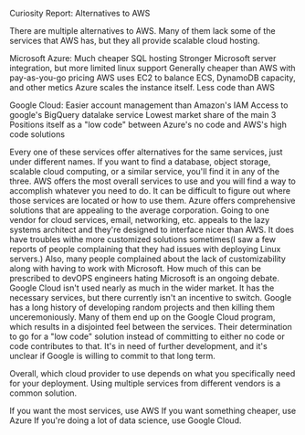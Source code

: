 Curiosity Report:
Alternatives to AWS

There are multiple alternatives to AWS. Many of them lack some of the services that AWS has, but they all provide scalable cloud hosting. 

Microsoft Azure:
    Much cheaper SQL hosting
    Stronger Microsoft server integration, but more limited linux support
    Generally cheaper than AWS with pay-as-you-go pricing
    AWS uses EC2 to balance ECS, DynamoDB capacity, and other metics
    Azure scales the instance itself. 
    Less code than AWS

Google Cloud: 
    Easier account management than Amazon's IAM
    Access to google's BigQuery datalake service
    Lowest market share of the main 3
    Positions itself as a "low code" between Azure's no code and AWS's high code solutions

Every one of these services offer alternatives for the same services, just under different names. If you want to find a database, object storage, scalable cloud computing, or a similar service, you'll find it in any of the three. 
AWS offers the most overall services to use and you will find a way to accomplish whatever you need to do. It can be difficult to figure out where those services are located or how to use them.
Azure offers comprehensive solutions that are appealing to the average corporation. Going to one vendor for cloud services, email, networking, etc. appeals to the lazy systems architect and they're designed to interface nicer than AWS. It does have troubles withe more customized solutions sometimes(I saw a few reports of people complaining that they had issues with deploying Linux servers.) Also, many people complained about the lack of customizability along with having to work with Microsoft. How much of this can be prescribed to devOPS engineers hating Microsoft is an ongoing debate.
Google Cloud isn't used nearly as much in the wider market. It has the necessary services, but there currently isn't an incentive to switch. Google has a long history of developing random projects and then killing them unceremoniously. Many of them end up on the Google Cloud program, which results in a disjointed feel between the services. Their determination to go for a "low code" solution instead of committing to either no code or code contributes to that. It's in need of further development, and it's unclear if Google is willing to commit to that long term.

Overall, which cloud provider to use depends on what you specifically need for your deployment. Using multiple services from different vendors is a common solution.

If you want the most services, use AWS
If you want something cheaper, use Azure
If you're doing a lot of data science, use Google Cloud.
